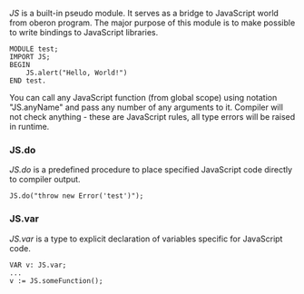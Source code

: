 *JS* is a built-in pseudo module. It serves as a bridge to JavaScript world from oberon program. The major purpose of this module is to make possible to write bindings to JavaScript libraries.

    MODULE test;
    IMPORT JS;
    BEGIN
        JS.alert("Hello, World!")
    END test.

You can call any JavaScript function (from global scope) using notation "JS.anyName" and pass any number of any arguments to it. Compiler will not check anything - these are JavaScript rules, all type errors will be raised in runtime.

### JS.do

*JS.do* is a predefined procedure to place specified JavaScript code directly to compiler output.

    JS.do("throw new Error('test')");

### JS.var

*JS.var* is a type to explicit declaration of variables specific for JavaScript code.

    VAR v: JS.var;
    ...
    v := JS.someFunction();